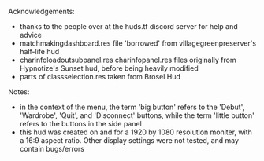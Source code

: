 Acknowledgements:
- thanks to the people over at the huds.tf discord server for help and advice
- matchmakingdashboard.res file 'borrowed' from villagegreenpreserver's half-life hud
- charinfoloadoutsubpanel.res charinfopanel.res files originally from Hypnotize's Sunset hud, before being heavily modified 
- parts of classselection.res taken from Brosel Hud

Notes:
- in the context of the menu, the term 'big button' refers to the 'Debut', 'Wardrobe', 'Quit', and 'Disconnect' buttons, 
  while the term 'little button' refers to the buttons in the side panel
- this hud was created on and for a 1920 by 1080 resolution moniter, with a 16:9 aspect ratio. Other display settings 
  were not tested, and may contain bugs/errors